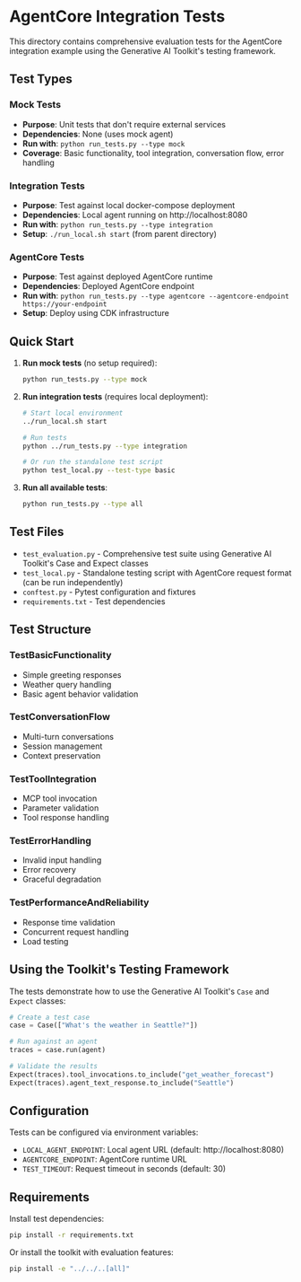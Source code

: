 # AgentCore Integration Tests

This directory contains comprehensive evaluation tests for the AgentCore integration example using the Generative AI Toolkit's testing framework.

## Test Types

### Mock Tests
- **Purpose**: Unit tests that don't require external services
- **Dependencies**: None (uses mock agent)
- **Run with**: `python run_tests.py --type mock`
- **Coverage**: Basic functionality, tool integration, conversation flow, error handling

### Integration Tests
- **Purpose**: Test against local docker-compose deployment
- **Dependencies**: Local agent running on http://localhost:8080
- **Run with**: `python run_tests.py --type integration`
- **Setup**: `./run_local.sh start` (from parent directory)

### AgentCore Tests
- **Purpose**: Test against deployed AgentCore runtime
- **Dependencies**: Deployed AgentCore endpoint
- **Run with**: `python run_tests.py --type agentcore --agentcore-endpoint https://your-endpoint`
- **Setup**: Deploy using CDK infrastructure

## Quick Start

1. **Run mock tests** (no setup required):
   ```bash
   python run_tests.py --type mock
   ```

2. **Run integration tests** (requires local deployment):
   ```bash
   # Start local environment
   ../run_local.sh start
   
   # Run tests
   python ../run_tests.py --type integration
   
   # Or run the standalone test script
   python test_local.py --test-type basic
   ```

3. **Run all available tests**:
   ```bash
   python run_tests.py --type all
   ```

## Test Files

- `test_evaluation.py` - Comprehensive test suite using Generative AI Toolkit's Case and Expect classes
- `test_local.py` - Standalone testing script with AgentCore request format (can be run independently)
- `conftest.py` - Pytest configuration and fixtures
- `requirements.txt` - Test dependencies

## Test Structure

### TestBasicFunctionality
- Simple greeting responses
- Weather query handling
- Basic agent behavior validation

### TestConversationFlow
- Multi-turn conversations
- Session management
- Context preservation

### TestToolIntegration
- MCP tool invocation
- Parameter validation
- Tool response handling

### TestErrorHandling
- Invalid input handling
- Error recovery
- Graceful degradation

### TestPerformanceAndReliability
- Response time validation
- Concurrent request handling
- Load testing

## Using the Toolkit's Testing Framework

The tests demonstrate how to use the Generative AI Toolkit's `Case` and `Expect` classes:

```python
# Create a test case
case = Case(["What's the weather in Seattle?"])

# Run against an agent
traces = case.run(agent)

# Validate the results
Expect(traces).tool_invocations.to_include("get_weather_forecast")
Expect(traces).agent_text_response.to_include("Seattle")
```

## Configuration

Tests can be configured via environment variables:

- `LOCAL_AGENT_ENDPOINT`: Local agent URL (default: http://localhost:8080)
- `AGENTCORE_ENDPOINT`: AgentCore runtime URL
- `TEST_TIMEOUT`: Request timeout in seconds (default: 30)

## Requirements

Install test dependencies:

```bash
pip install -r requirements.txt
```

Or install the toolkit with evaluation features:

```bash
pip install -e "../../..[all]"
```